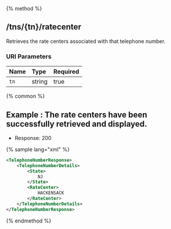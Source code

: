 {% method %}
## /tns/{tn}/ratecenter

Retrieves the rate centers associated with that telephone number.


### URI Parameters
| Name | Type | Required |
|:-----|:-----|:---------|
| `tn` | string | true |






{% common %}


## Example : The rate centers have been successfully retrieved and displayed.

* Response: 200

{% sample lang="xml" %}

```xml
<TelephoneNumberResponse>
    <TelephoneNumberDetails>
        <State>
            NJ
        </State>
        <RateCenter>
            HACKENSACK
        </RateCenter>
    </TelephoneNumberDetails>
</TelephoneNumberResponse>
```


{% endmethod %}